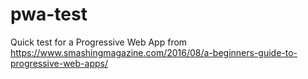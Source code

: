 # pwa-test
Quick test for a Progressive Web App from https://www.smashingmagazine.com/2016/08/a-beginners-guide-to-progressive-web-apps/
